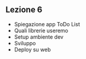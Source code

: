 ## Lezione 6

- Spiegazione app ToDo List
- Quali librerie useremo
- Setup ambiente dev
- Sviluppo
- Deploy su web
